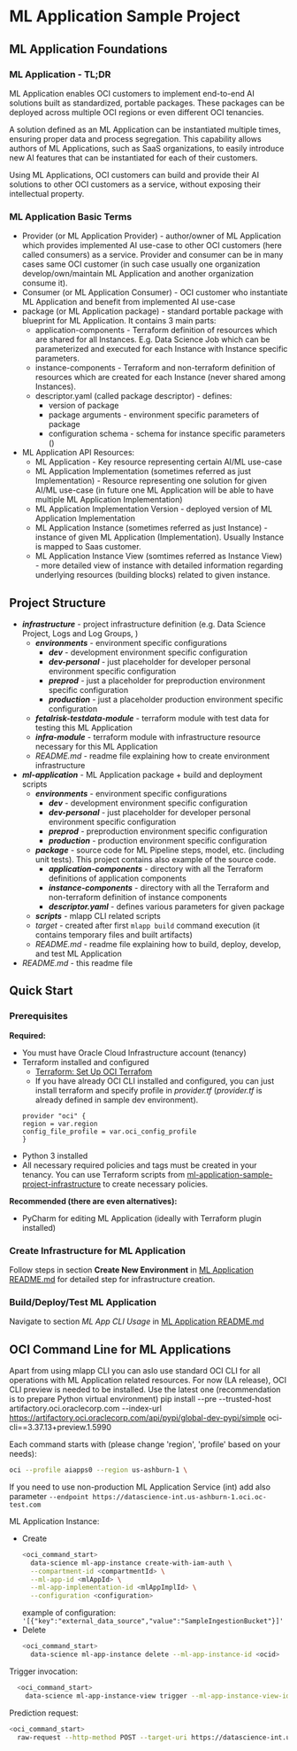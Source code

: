 ML Application Sample Project
====================================

ML Application Foundations
-----------------------------
### ML Application - TL;DR
ML Application enables OCI customers to implement end-to-end AI solutions built as standardized, portable packages. These packages can be deployed across multiple OCI regions or even different OCI tenancies.

A solution defined as an ML Application can be instantiated multiple times, ensuring proper data and process segregation. This capability allows authors of ML Applications, such as SaaS organizations, to easily introduce new AI features that can be instantiated for each of their customers.

Using ML Applications, OCI customers can build and provide their AI solutions to other OCI customers as a service, without exposing their intellectual property.

### ML Application Basic Terms
* Provider (or ML Application Provider) - author/owner of ML Application which provides implemented AI use-case to other OCI customers (here called consumers) as a service. Provider and consumer can be in many cases same OCI customer (in such case usually one organization develop/own/maintain ML Application and another organization consume it).
* Consumer (or ML Application Consumer) - OCI customer who instantiate ML Application and benefit from implemented AI use-case
* package (or ML Application package) - standard portable package with blueprint for ML Application. It contains 3 main parts:
  * application-components - Terraform definition of resources which are shared for all Instances. E.g. Data Science Job which can be parameterized and executed for each Instance with Instance specific parameters.
  * instance-components - Terraform and non-terraform definition of resources which are created for each Instance (never shared among Instances).
  * descriptor.yaml (called package descriptor) - defines:
    * version of package
    * package arguments - environment specific parameters of package
    * configuration schema - schema for instance specific parameters ()
* ML Application API Resources:
  * ML Application - Key resource representing certain AI/ML use-case
  * ML Application Implementation (sometimes referred as just Implementation) - Resource representing one solution for given AI/ML use-case (in future one ML Application will be able to have multiple ML Application Implementation)
  * ML Application Implementation Version - deployed version of ML Application Implementation
  * ML Application Instance (sometimes referred as just Instance) - instance of given ML Application (Implementation). Usually Instance is mapped to Saas customer.
  * ML Application Instance View (somtimes referred as Instance View) - more detailed view of instance with detailed information regarding underlying resources (building blocks) related to given instance. 

Project Structure
---------------------
- __*infrastructure*__ - project infrastructure definition (e.g. Data Science Project, Logs and Log Groups, )
  - __*environments*__ - environment specific configurations
    - __*dev*__ - development environment specific configuration
    - __*dev-personal*__ - just placeholder for developer personal environment specific configuration
    - __*preprod*__ - just a placeholder for preproduction environment specific configuration
    - __*production*__ - just a placeholder production environment specific configuration
  - __*fetalrisk-testdata-module*__ - terraform module with test data for testing this ML Application
  - __*infra-module*__ - terraform module with infrastructure resource necessary for this ML Application
  - _README.md_ - readme file explaining how to create environment infrastructure
- __*ml-application*__ - ML Application package + build and deployment scripts
  - __*environments*__ - environment specific configurations
    - __*dev*__ - development environment specific configuration
    - __*dev-personal*__ - just placeholder for developer personal environment specific configuration
    - __*preprod*__ - preproduction environment specific configuration
    - __*production*__ - production environment specific configuration
  - __*package*__ - source code for ML Pipeline steps, model, etc. (including unit tests). This project contains also example of the source code.
    - __*application-components*__ - directory with all the Terraform definitions of application components
    - __*instance-components*__  - directory with all the Terraform and non-terraform definition of instance components
    - __*descriptor.yaml*__ - defines various parameters for given package
  - __*scripts*__ - mlapp CLI related scripts
  - *target* - created after first ```mlapp build``` command execution (it contains temporary files and built artifacts)
  - _README.md_ - readme file explaining how to build, deploy, develop, and test ML Application 
- _README.md_ - this readme file


Quick Start
---------------
### Prerequisites
**Required:**
- You must have Oracle Cloud Infrastructure account (tenancy)
- Terraform installed and configured
  - [Terraform: Set Up OCI Terrafom](https://docs.oracle.com/en-us/iaas/developer-tutorials/tutorials/tf-provider/01-summary.htm)
  - If you have already OCI CLI installed and configured, you can just install terraform and specify profile in _provider.tf_ (_provider.tf_ is already defined in sample dev environment). 
  ```
  provider "oci" {
  region = var.region
  config_file_profile = var.oci_config_profile
  }
  ```
- Python 3 installed
- All necessary required policies and tags must be created in your tenancy. You can use Terraform scripts from [ml-application-sample-project-infrastructure](https://bitbucket.oci.oraclecorp.com/projects/ML_APPLICATION/repos/ml-application-sample-project-infrastructure/browse)
to create necessary policies. 

**Recommended (there are even alternatives):**
- PyCharm for editing ML Application (ideally with Terraform plugin installed)

### Create Infrastructure for ML Application

Follow steps in section **Create New Environment** in [ML Application README.md](./infrastructure/README.md]) for detailed step for infrastructure creation.

### Build/Deploy/Test ML Application

Navigate to section _ML App CLI Usage_ in [ML Application README.md](./ml-application/README.md])

OCI Command Line for ML Applications
--------------------------------------
Apart from using mlapp CLI you can aslo use standard OCI CLI for all operations with ML Application related resources.
For now (LA release), OCI CLI preview is needed to be installed. Use the latest one (recommendation is to prepare Python virtual environment)
pip install --pre --trusted-host artifactory.oci.oraclecorp.com --index-url https://artifactory.oci.oraclecorp.com/api/pypi/global-dev-pypi/simple oci-cli==3.37.13+preview.1.5990

Each command starts with (please change 'region', 'profile' based on your needs):
```bash
oci --profile aiapps0 --region us-ashburn-1 \
```
If you need to use non-production ML Application Service (int) add also parameter ```--endpoint https://datascience-int.us-ashburn-1.oci.oc-test.com```

ML Application Instance:
- Create
  ```bash
  <oci_command_start>
    data-science ml-app-instance create-with-iam-auth \
    --compartment-id <compartmentId> \
    --ml-app-id <mlAppId> \
    --ml-app-implementation-id <mlAppImplId> \
    --configuration <configuration>
  ```
  example of configuration: ```'[{"key":"external_data_source","value":"SampleIngestionBucket"}]'```
- Delete
  ```bash
  <oci_command_start>
    data-science ml-app-instance delete --ml-app-instance-id <ocid> 
  ```
  
Trigger invocation:
```bash
  <oci_command_start>
    data-science ml-app-instance-view trigger --ml-app-instance-view-id ocid1.datasciencemlappinstanceviewint.oc1.iad.amaaaaaa2o4m44iad4m6i6ll2wvx5vlqs5mu27n4f246s3wsrp6n53ar47dq --trigger-name ADTrainingTrigger
```

Prediction request:
```bash
<oci_command_start>
  raw-request --http-method POST --target-uri https://datascience-int.us-ashburn-1.oci.oc-test.com/20190101/mlApplicationInstances/ocid1.datasciencemlappinstanceint.oc1.iad.amaaaaaa2o4m44iapg6fppiga5e4dfjdzcfbcrr2gg2b2qlqkwjilapnwwia --request-body file:///home/...
```
